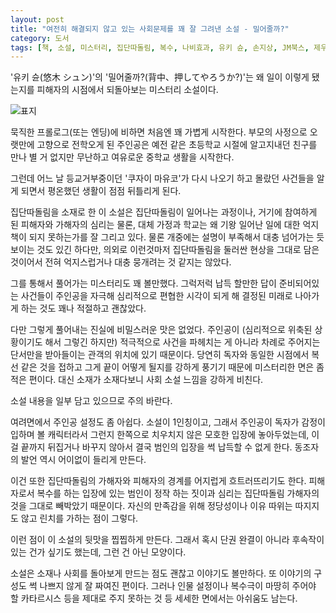 ```yaml
---
layout: post
title: "여전히 해결되지 않고 있는 사회문제를 꽤 잘 그려낸 소설 - 밀어줄까?"
category: 도서
tags: [책, 소설, 미스터리, 집단따돌림, 복수, 나비효과, 유키 슌, 손지상, JM북스, 제우미디어, 서평]
---
```


'유키 슌(悠木 シュン)'의
'밀어줄까?(背中、押してやろうか?)'는
왜 일이 이렇게 됐는지를 피해자의 시점에서 되돌아보는 미스터리 소설이다.

![표지](https://lh3.googleusercontent.com/krRvczc8zujNvIuF6oQCm4lX2YBD2WfjFsh672hgBKcNxEyYw6OaI0dddmxkeipvr9IfCjITkT_3Uw=s480)

묵직한 프롤로그(또는 엔딩)에 비하면 처음엔 꽤 가볍게 시작한다.
부모의 사정으로 오랫만에 고향으로 전학오게 된 주인공은
예전 같은 초등학교 시절에 알고지내던 친구를 만나
별 거 없지만 무난하고 여유로운 중학교 생활을 시작한다.

그런데 어느 날 등교거부중이던 '쿠자이 마유코'가 다시 나오기 하고 몰랐던 사건들을 알게 되면서
평온했던 생활이 점점 뒤틀리게 된다.

집단따돌림을 소재로 한 이 소설은
집단따돌림이 일어나는 과정이나,
거기에 참여하게 된 피해자와 가해자의 심리는 물론,
대체 가정과 학교는 왜 기왕 일어난 일에 대한 억지책이 되지 못하는가를 잘 그리고 있다.
물론 개중에는 설명이 부족해서 대충 넘어가는 듯 보이는 것도 있긴 하다만,
의외로 이런것마저 집단따돌림을 둘러싼 현상을 그대로 담은 것이어서 전혀 억지스럽거나 대충 뭉개려는 것 같지는 않았다.

그를 통해서 풀어가는 미스터리도 꽤 볼만했다.
그럭저럭 납득 할만한 답이 준비되어있는 사건들이
주인공을 자극해 심리적으로 편협한 시각이 되게 해 결정된 미래로 나아가게 하는 것도 꽤나 적절하고 괜찮았다.

다만 그렇게 풀어내는 진실에 비밀스러운 맛은 없었다.
주인공이 (심리적으로 위축된 상황이기도 해서 그렇긴 하지만) 적극적으로 사건을 파헤치는 게 아니라
차례로 주어지는 단서만을 받아들이는 관객의 위치에 있기 때문이다.
당연히 독자와 동일한 시점에서 복선 같은 것을 접하고
그게 끝이 어떻게 될지를 강하게 풍기기 때문에
미스터리한 면은 좀 적은 편이다.
대신 소재가 소재다보니 사회 소설 느낌을 강하게 비친다.



<div class="im im-warning">
소설 내용을 일부 담고 있으므로 주의 바란다.
</div>



여려면에서 주인공 설정도 좀 아쉽다.
소설이 1인칭이고, 그래서 주인공이 독자가 감정이입하며 볼 캐릭터라서 그런지
한쪽으로 치우치지 않은 모호한 입장에 놓아두었는데,
이걸 끝까지 뒤집거나 바꾸지 않아서
결국 범인의 입장을 썩 납득할 수 없게 한다.
동조자의 발언 역시 어이없이 들리게 만든다.

이건 또한 집단따돌림의 가해자와 피해자의 경계를 어지럽게 흐트러뜨리기도 한다.
피해자로서 복수를 하는 입장에 있는 범인이
정작 하는 짓이과 심리는 집단따돌림 가해자의 것을 그대로 빼박았기 때문이다.
자신의 만족감을 위해 정당성이나 이유 따위는 따지지도 않고 린치를 가하는 점이 그렇다.

이런 점이 이 소설의 뒷맛을 찝찝하게 만든다.
그래서 혹시 단권 완결이 아니라 후속작이 있는 건가 싶기도 했는데,
그런 건 아닌 모양이다.

소설은 소재나 사회를 돌아보게 만드는 점도 괜찮고 이야기도 볼만하다.
또 이야기의 구성도 썩 나쁘지 않게 잘 짜여진 편이다.
그러나 인물 설정이나 복수극이 마땅히 주어야 할 카타르시스 등을 제대로 주지 못하는 것 등
세세한 면에서는 아쉬움도 남는다.
